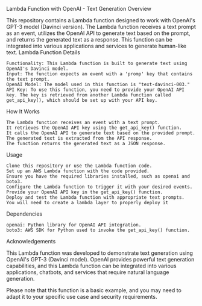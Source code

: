 Lambda Function with OpenAI - Text Generation
Overview

This repository contains a Lambda function designed to work with OpenAI's GPT-3 model (Davinci version). The Lambda function receives a text prompt as an event, utilizes the OpenAI API to generate text based on the prompt, and returns the generated text as a response. This function can be integrated into various applications and services to generate human-like text.
Lambda Function Details

    Functionality: This Lambda function is built to generate text using OpenAI's Davinci model.
    Input: The function expects an event with a 'promp' key that contains the text prompt.
    OpenAI Model: The model used in this function is "text-davinci-003."
    API Key: To use this function, you need to provide your OpenAI API key. The key is retrieved from another Lambda function called get_api_key(), which should be set up with your API key.

How It Works

    The Lambda function receives an event with a text prompt.
    It retrieves the OpenAI API key using the get_api_key() function.
    It calls the OpenAI API to generate text based on the provided prompt.
    The generated text is extracted from the API response.
    The function returns the generated text as a JSON response.

Usage

    Clone this repository or use the Lambda function code.
    Set up an AWS Lambda function with the code provided.
    Ensure you have the required libraries installed, such as openai and boto3.
    Configure the Lambda function to trigger it with your desired events.
    Provide your OpenAI API key in the get_api_key() function.
    Deploy and test the Lambda function with appropriate text prompts.
    You will need to create a lambda layer to properly deploy it

Dependencies

    openai: Python library for OpenAI API integration.
    boto3: AWS SDK for Python used to invoke the get_api_key() function.

Acknowledgements

This Lambda function was developed to demonstrate text generation using OpenAI's GPT-3 (Davinci model). OpenAI provides powerful text generation capabilities, and this Lambda function can be integrated into various applications, chatbots, and services that require natural language generation.

Please note that this function is a basic example, and you may need to adapt it to your specific use case and security requirements.
